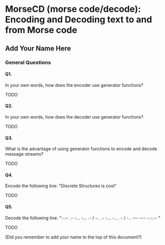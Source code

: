 # MorseCD (morse code/decode): Encoding and Decoding text to and from Morse code

## Add Your Name Here

### General Questions

#### Q1.
In your own words, how does the encoder use generator functions?


TODO


#### Q2.
In your own words, how does the decoder use generator functions?


TODO


#### Q3.
What is the advantage of using generator functions to encode and decode message streams?


TODO


#### Q4.
Encode the following line: "Discrete Structures is cool"


TODO

#### Q5. 
Decode the following line: "-.-- .- -... -... .- / -.. .- -... -... .- / -.. --- --- -.-.-- "

TODO


(Did you remember to add your name to the top of this document?)
